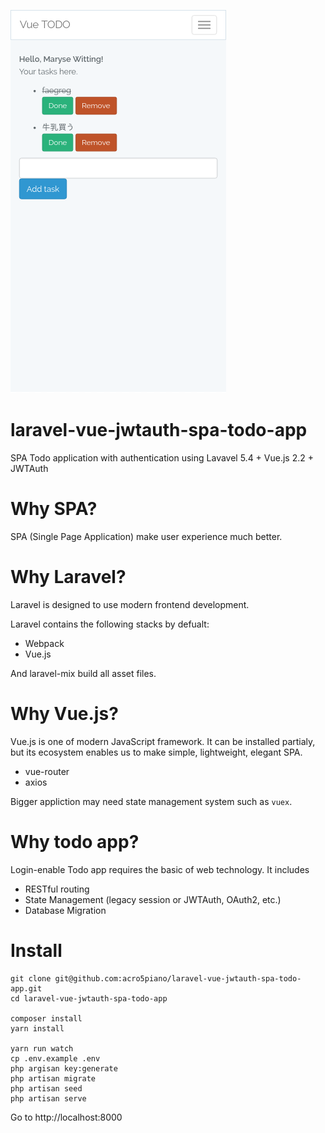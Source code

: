 ![](images/capture.png)

# laravel-vue-jwtauth-spa-todo-app
SPA Todo application with authentication using Lavavel 5.4 + Vue.js 2.2 + JWTAuth

# Why SPA?

SPA (Single Page Application) make user experience much better.

# Why Laravel?

Laravel is designed to use modern frontend development.

Laravel contains the following stacks by defualt:

- Webpack
- Vue.js

And laravel-mix build all asset files.

# Why Vue.js?

Vue.js is one of modern JavaScript framework.
It can be installed partialy, but its ecosystem enables us to make simple, lightweight, elegant SPA.

- vue-router
- axios

Bigger appliction may need state management system such as `vuex`.


# Why todo app?

Login-enable Todo app requires the basic of web technology.  It includes

- RESTful routing
- State Management (legacy session or JWTAuth, OAuth2, etc.)
- Database Migration

# Install

```
git clone git@github.com:acro5piano/laravel-vue-jwtauth-spa-todo-app.git
cd laravel-vue-jwtauth-spa-todo-app

composer install
yarn install

yarn run watch
cp .env.example .env
php argisan key:generate
php artisan migrate
php artisan seed
php artisan serve
```

Go to http://localhost:8000



